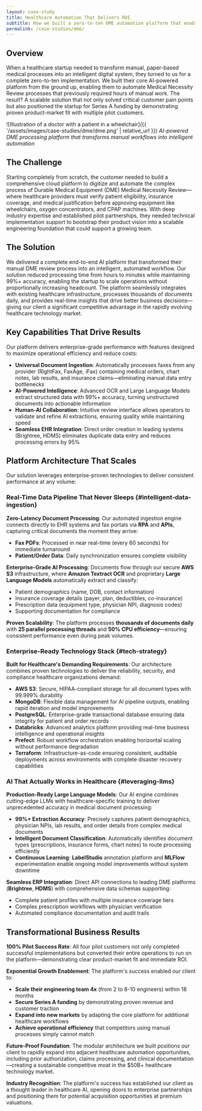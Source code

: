```yaml
---
layout: case-study
title: Healthcare Automation That Delivers ROI
subtitle: How we built a zero-to-ten DME automation platform that enabled 4x team growth and secured funding
permalink: /case-studies/dme/
---
```


## Overview

When a healthcare startup needed to transform manual, paper-based medical processes into an intelligent digital system, they turned to us for a complete zero-to-ten implementation. We built their core AI-powered platform from the ground up, enabling them to automate Medical Necessity Review processes that previously required hours of manual work. The result? A scalable solution that not only solved critical customer pain points but also positioned the startup for Series A funding by demonstrating proven product-market fit with multiple pilot customers.

![Illustration of a doctor with a patient in a wheelchair]({{ '/assets/images/case-studies/dme/dme.png' | relative_url }})
*AI-powered DME processing platform that transforms manual workflows into intelligent automation*

## The Challenge

Starting completely from scratch, the customer needed to build a comprehensive cloud platform to digitize and automate the complex process of Durable Medical Equipment (DME) Medical Necessity Review—where healthcare providers must verify patient eligibility, insurance coverage, and medical justification before approving equipment like wheelchairs, oxygen concentrators, and CPAP machines. With deep industry expertise and established pilot partnerships, they needed technical implementation support to bootstrap their product vision into a scalable engineering foundation that could support a growing team.

## The Solution

We delivered a complete end-to-end AI platform that transformed their manual DME review process into an intelligent, automated workflow. Our solution reduced processing time from hours to minutes while maintaining 99%+ accuracy, enabling the startup to scale operations without proportionally increasing headcount. The platform seamlessly integrates with existing healthcare infrastructure, processes thousands of documents daily, and provides real-time insights that drive better business decisions—giving our client a significant competitive advantage in the rapidly evolving healthcare technology market.

## Key Capabilities That Drive Results

Our platform delivers enterprise-grade performance with features designed to maximize operational efficiency and reduce costs:

* **Universal Document Ingestion**: Automatically processes faxes from any provider (RightFax, FaxAge, iFax) containing medical orders, chart notes, lab results, and insurance claims—eliminating manual data entry bottlenecks
* **AI-Powered Intelligence**: Advanced OCR and Large Language Models extract structured data with 99%+ accuracy, turning unstructured documents into actionable information
* **Human-AI Collaboration**: Intuitive review interface allows operators to validate and refine AI extractions, ensuring quality while maintaining speed
* **Seamless EHR Integration**: Direct order creation in leading systems (Brightree, HDMS) eliminates duplicate data entry and reduces processing errors by 95%

## Platform Architecture That Scales
Our solution leverages enterprise-proven technologies to deliver consistent performance at any volume:

### Real-Time Data Pipeline That Never Sleeps {#intelligent-data-ingestion}

**Zero-Latency Document Processing**: Our automated ingestion engine connects directly to EHR systems and fax portals via **RPA** and **APIs**, capturing critical documents the moment they arrive:

- **Fax PDFs**: Processed in near real-time (every 60 seconds) for immediate turnaround
- **Patient/Order Data**: Daily synchronization ensures complete visibility

**Enterprise-Grade AI Processing**: Documents flow through our secure **AWS S3** infrastructure, where **Amazon Textract OCR** and proprietary **Large Language Models** automatically extract and classify:
- Patient demographics (name, DOB, contact information)
- Insurance coverage details (payer, plan, deductibles, co-insurance)
- Prescription data (equipment type, physician NPI, diagnosis codes)
- Supporting documentation for compliance

**Proven Scalability**: The platform processes **thousands of documents daily** with **25 parallel processing threads** and **50% CPU efficiency**—ensuring consistent performance even during peak volumes.

### Enterprise-Ready Technology Stack {#tech-strategy}

**Built for Healthcare's Demanding Requirements**: Our architecture combines proven technologies to deliver the reliability, security, and compliance healthcare organizations demand:

- **AWS S3**: Secure, HIPAA-compliant storage for all document types with 99.999% durability
- **MongoDB**: Flexible data management for AI pipeline outputs, enabling rapid iteration and model improvements
- **PostgreSQL**: Enterprise-grade transactional database ensuring data integrity for patient and order records
- **Databricks**: Advanced analytics platform providing real-time business intelligence and operational insights
- **Prefect**: Robust workflow orchestration enabling horizontal scaling without performance degradation
- **Terraform**: Infrastructure-as-code ensuring consistent, auditable deployments across environments with complete disaster recovery capabilities

### AI That Actually Works in Healthcare {#leveraging-llms}

**Production-Ready Large Language Models**: Our AI engine combines cutting-edge LLMs with healthcare-specific training to deliver unprecedented accuracy in medical document processing:

- **99%+ Extraction Accuracy**: Precisely captures patient demographics, physician NPIs, lab results, and order details from complex medical documents
- **Intelligent Document Classification**: Automatically identifies document types (prescriptions, insurance forms, chart notes) to route processing efficiently
- **Continuous Learning**: **LabelStudio** annotation platform and **MLFlow** experimentation enable ongoing model improvements without system downtime

**Seamless ERP Integration**: Direct API connections to leading DME platforms (**Brightree**, **HDMS**) with comprehensive data schemas supporting:
- Complete patient profiles with multiple insurance coverage tiers
- Complex prescription workflows with physician verification
- Automated compliance documentation and audit trails

## Transformational Business Results

**100% Pilot Success Rate**: All four pilot customers not only completed successful implementations but converted their entire operations to run on the platform—demonstrating clear product-market fit and immediate ROI.

**Exponential Growth Enablement**: The platform's success enabled our client to:
- **Scale their engineering team 4x** (from 2 to 8-10 engineers) within 18 months
- **Secure Series A funding** by demonstrating proven revenue and customer traction
- **Expand into new markets** by adapting the core platform for additional healthcare workflows
- **Achieve operational efficiency** that competitors using manual processes simply cannot match

**Future-Proof Foundation**: The modular architecture we built positions our client to rapidly expand into adjacent healthcare automation opportunities, including prior authorization, claims processing, and clinical documentation—creating a sustainable competitive moat in the $50B+ healthcare technology market.

**Industry Recognition**: The platform's success has established our client as a thought leader in healthcare AI, opening doors to enterprise partnerships and positioning them for potential acquisition opportunities at premium valuations.
